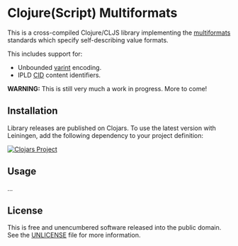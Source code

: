 Clojure(Script) Multiformats
============================

This is a cross-compiled Clojure/CLJS library implementing the
[multiformats](https://github.com/multiformats/) standards which specify
self-describing value formats.

This includes support for:
- Unbounded [varint](https://github.com/multiformats/unsigned-varint) encoding.
- IPLD [CID](https://github.com/ipld/cid) content identifiers.


**WARNING:** This is still very much a work in progress. More to come!


## Installation

Library releases are published on Clojars. To use the latest version with
Leiningen, add the following dependency to your project definition:

[![Clojars Project](https://clojars.org/mvxcvi/multiformats/latest-version.svg)](https://clojars.org/mvxcvi/multiformats)


## Usage

...


## License

This is free and unencumbered software released into the public domain.
See the [UNLICENSE](UNLICENSE) file for more information.
